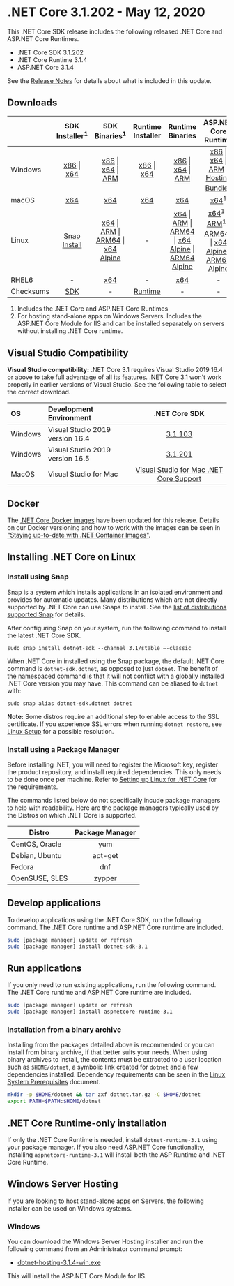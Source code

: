 # .NET Core 3.1.202 - May 12, 2020

This .NET Core SDK release includes the following released .NET Core and ASP.NET Core Runtimes.

* .NET Core SDK 3.1.202
* .NET Core Runtime 3.1.4
* ASP.NET Core 3.1.4

See the [Release Notes](https://github.com/dotnet/core/blob/master/release-notes/3.1/3.1.4/3.1.4.md) for details about what is included in this update.


## Downloads

|           | SDK Installer<sup>1</sup>                        | SDK Binaries<sup>1</sup>                 | Runtime Installer                                        | Runtime Binaries                                 | ASP.NET Core Runtime           | Windows Desktop Runtime           |
| --------- | :------------------------------------------:     | :----------------------:                 | :---------------------------:                            | :-------------------------:                      | :-----------------:            |:-----------------:            |
| Windows   | [x86][dotnet-sdk-win-x86.exe] \| [x64][dotnet-sdk-win-x64.exe] | [x86][dotnet-sdk-win-x86.zip] \| [x64][dotnet-sdk-win-x64.zip] \| [ARM][dotnet-sdk-win-arm.zip] | [x86][dotnet-runtime-win-x86.exe] \| [x64][dotnet-runtime-win-x64.exe] | [x86][dotnet-runtime-win-x86.zip] \| [x64][dotnet-runtime-win-x64.zip] \| [ARM][dotnet-runtime-win-arm.zip]  | [x86][aspnetcore-runtime-win-x86.exe] \| [x64][aspnetcore-runtime-win-x64.exe] \| [ARM][aspnetcore-runtime-win-arm.zip] \|<br> [Hosting Bundle][dotnet-hosting-win.exe]<sup>2</sup> | [x86][windowsdesktop-runtime-win-x86.exe] \| [x64][windowsdesktop-runtime-win-x64.exe] | 
| macOS     | [x64][dotnet-sdk-osx-x64.pkg]  | [x64][dotnet-sdk-osx-x64.tar.gz]     | [x64][dotnet-runtime-osx-x64.pkg] | [x64][dotnet-runtime-osx-x64.tar.gz] | [x64][aspnetcore-runtime-osx-x64.tar.gz]<sup>1</sup> | - |
| Linux     |  [Snap Install][snap-install]  | [x64][dotnet-sdk-linux-x64.tar.gz] \| [ARM][dotnet-sdk-linux-arm.tar.gz] \| [ARM64][dotnet-sdk-linux-arm64.tar.gz] \| [x64 Alpine][dotnet-sdk-linux-musl-x64.tar.gz] | - | [x64][dotnet-runtime-linux-x64.tar.gz] \| [ARM][dotnet-runtime-linux-arm.tar.gz] \| [ARM64][dotnet-runtime-linux-arm64.tar.gz] \| [x64 Alpine][dotnet-runtime-linux-musl-x64.tar.gz] \| [ARM64 Alpine][dotnet-runtime-linux-musl-arm64.tar.gz] | [x64][aspnetcore-runtime-linux-x64.tar.gz]<sup>1</sup>  \| [ARM][aspnetcore-runtime-linux-arm.tar.gz]<sup>1</sup> \| [ARM64][aspnetcore-runtime-linux-arm64.tar.gz]<sup>1</sup> \| [x64 Alpine][aspnetcore-runtime-linux-musl-x64.tar.gz] \| [ARM64 Alpine][aspnetcore-runtime-linux-musl-arm64.tar.gz] | - |
| RHEL6     | -                                                | [x64][dotnet-sdk-rhel.6-x64.tar.gz]                    | -                                                        | [x64][dotnet-runtime-rhel.6-x64.tar.gz] | - |
| Checksums | [SDK][checksums-sdk]                             | -                                        | [Runtime][checksums-runtime]                             | - | - | - |

1. Includes the .NET Core and ASP.NET Core Runtimes
2. For hosting stand-alone apps on Windows Servers. Includes the ASP.NET Core Module for IIS and can be installed separately on servers without installing .NET Core runtime.

## Visual Studio Compatibility

**Visual Studio compatibility:** .NET Core 3.1 requires Visual Studio 2019 16.4 or above to take full advantage of all its features. .NET Core 3.1 won't work properly in earlier versions of Visual Studio. See the following table to select the correct download.

| OS | Development Environment | .NET Core SDK |
| :-- | :-- | :--: |
| Windows | Visual Studio 2019 version 16.4 | [3.1.103](3.1.4.md) |
| Windows | Visual Studio 2019 version 16.5 | [3.1.201](#downloads) |
| MacOS | Visual Studio for Mac | [Visual Studio for Mac .NET Core Support](https://docs.microsoft.com/visualstudio/mac/net-core-support) |


## Docker

The [.NET Core Docker images](https://hub.docker.com/r/microsoft/dotnet/) have been updated for this release. Details on our Docker versioning and how to work with the images can be seen in ["Staying up-to-date with .NET Container Images"](https://devblogs.microsoft.com/dotnet/staying-up-to-date-with-net-container-images/).

## Installing .NET Core on Linux

### Install using Snap

Snap is a system which installs applications in an isolated environment and provides for automatic updates. Many distributions which are not directly supported by .NET Core can use Snaps to install. See the [list of distributions supported Snap](https://docs.snapcraft.io/installing-snapd/6735) for details.

After configuring Snap on your system, run the following command to install the latest .NET Core SDK.

`sudo snap install dotnet-sdk --channel 3.1/stable –-classic`

When .NET Core in installed using the Snap package, the default .NET Core command is `dotnet-sdk.dotnet`, as opposed to just `dotnet`. The benefit of the namespaced command is that it will not conflict with a globally installed .NET Core version you may have. This command can be aliased to `dotnet` with:

`sudo snap alias dotnet-sdk.dotnet dotnet`

**Note:** Some distros require an additional step to enable access to the SSL certificate. If you experience SSL errors when running `dotnet restore`, see [Linux Setup](https://github.com/dotnet/core/blob/master/Documentation/linux-setup.md) for a possible resolution.

### Install using a Package Manager

Before installing .NET, you will need to register the Microsoft key, register the product repository, and install required dependencies. This only needs to be done once per machine. Refer to [Setting up Linux for .NET Core][linux-setup] for the requirements.

The commands listed below do not specifically incude package managers to help with readability. Here are the package managers typically used by the Distros on which .NET Core is supported.

| Distro | Package Manager  |
| ---             | :----:  |
| CentOS, Oracle  | yum     |
| Debian, Ubuntu  | apt-get |
| Fedora          | dnf     |
| OpenSUSE, SLES  | zypper  |


## Develop applications

To develop applications using the .NET Core SDK, run the following command. The .NET Core runtime and ASP.NET Core runtime are included.

```bash
sudo [package manager] update or refresh
sudo [package manager] install dotnet-sdk-3.1
```

## Run applications

If you only need to run existing applications, run the following command. The .NET Core runtime and ASP.NET Core runtime are included.

```bash
sudo [package manager] update or refresh
sudo [package manager] install aspnetcore-runtime-3.1
```

### Installation from a binary archive

Installing from the packages detailed above is recommended or you can install from binary archive, if that better suits your needs. When using binary archives to install, the contents must be extracted to a user location such as `$HOME/dotnet`, a symbolic link created for `dotnet` and a few dependencies installed. Dependency requirements can be seen in the [Linux System Prerequisites](https://github.com/dotnet/core/blob/master/Documentation/linux-prereqs.md) document.

```bash
mkdir -p $HOME/dotnet && tar zxf dotnet.tar.gz -C $HOME/dotnet
export PATH=$PATH:$HOME/dotnet
```

## .NET Core Runtime-only installation

If only the .NET Core Runtime is needed, install `dotnet-runtime-3.1` using your package manager. If you also need ASP.NET Core functionality, installing `aspnetcore-runtime-3.1` will install both the ASP Runtime and .NET Core Runtime.

## Windows Server Hosting

If you are looking to host stand-alone apps on Servers, the following installer can be used on Windows systems.

### Windows

You can download the Windows Server Hosting installer and run the following command from an Administrator command prompt:

* [dotnet-hosting-3.1.4-win.exe][dotnet-hosting-win.exe]

This will install the ASP.NET Core Module for IIS.

[blob-runtime]: https://dotnetcli.blob.core.windows.net/dotnet/Runtime/
[blob-sdk]: https://dotnetcli.blob.core.windows.net/dotnet/Sdk/
[release-notes]: https://github.com/dotnet/core/blob/master/release-notes/3.1/3.1.4/3.1.201-sdk.md
[snap-install]: 3.1.4-install-instructions.md

[checksums-runtime]: https://dotnetcli.blob.core.windows.net/dotnet/checksums/3.1.4-sha.txt
[checksums-sdk]: https://dotnetcli.blob.core.windows.net/dotnet/checksums/3.1.4-sha.txt

[linux-install]: https://docs.microsoft.com/dotnet/core/install/linux
[linux-setup]: https://docs.microsoft.com/en-us/dotnet/core/install/

[dotnet-blog]: https://devblogs.microsoft.com/dotnet/net-core-march-2020/





[//]: # ( Runtime 3.1.4)
[dotnet-runtime-linux-arm.tar.gz]: https://download.visualstudio.microsoft.com/download/pr/f9c95fa6-0fa0-4fa5-b6f2-e782b4044b76/42cd3637fb99a9ffde1469ef936be0c3/dotnet-runtime-3.1.4-linux-arm.tar.gz
[dotnet-runtime-linux-arm64.tar.gz]: https://download.visualstudio.microsoft.com/download/pr/da94a32f-8fa7-4df8-b54c-f3442dc2a17a/0badd31a0487b0318a3234baf023aa3c/dotnet-runtime-3.1.4-linux-arm64.tar.gz
[dotnet-runtime-linux-musl-arm64.tar.gz]: https://download.visualstudio.microsoft.com/download/pr/26671baf-7f0d-4b0c-aeaf-ed00f1f1cd39/b4b9f36c3937020834255c3ca55f6ed2/dotnet-runtime-3.1.4-linux-musl-arm64.tar.gz
[dotnet-runtime-linux-musl-x64.tar.gz]: https://download.visualstudio.microsoft.com/download/pr/b86bf782-f36a-435d-8e85-0749e1874c97/0723f572c097721865568117e840d322/dotnet-runtime-3.1.4-linux-musl-x64.tar.gz
[dotnet-runtime-linux-x64.tar.gz]: https://download.visualstudio.microsoft.com/download/pr/c3558096-9333-41fe-9195-0bd5558bde88/7a1ff566cbdab177d49fafcb66f4316b/dotnet-runtime-3.1.4-linux-x64.tar.gz
[dotnet-runtime-osx-x64.pkg]: https://download.visualstudio.microsoft.com/download/pr/b51c2705-f7e1-4a59-b6ba-2a70d9caded3/da2567cee8519d5dc4185cbee8f97498/dotnet-runtime-3.1.4-osx-x64.pkg
[dotnet-runtime-osx-x64.tar.gz]: https://download.visualstudio.microsoft.com/download/pr/34e036e2-1189-4b34-9a94-bba712581532/60fa96357a11d25d4c75a8d0f107338f/dotnet-runtime-3.1.4-osx-x64.tar.gz
[dotnet-runtime-rhel.6-x64.tar.gz]: https://download.visualstudio.microsoft.com/download/pr/d93f93da-7d59-4b65-8d02-d60894d69785/1e05bdf2757fb14b82108df98f89bde0/dotnet-runtime-3.1.4-rhel.6-x64.tar.gz
[dotnet-runtime-win-arm.zip]: https://download.visualstudio.microsoft.com/download/pr/32e90964-8aed-4e70-8f30-e6aa5f8f5227/b998e9b6b5701a6dc3c1709bc2862958/dotnet-runtime-3.1.4-win-arm.zip
[dotnet-runtime-win-x64.exe]: https://download.visualstudio.microsoft.com/download/pr/93d4ac87-6db0-4ddd-9bef-8050067b5e5d/605b178040bdd75b63d021d9387219ea/dotnet-runtime-3.1.4-win-x64.exe
[dotnet-runtime-win-x64.zip]: https://download.visualstudio.microsoft.com/download/pr/d75cf6a6-22e6-4e25-9e87-380417656586/811507607c6999f3a842b27efddd3a01/dotnet-runtime-3.1.4-win-x64.zip
[dotnet-runtime-win-x86.exe]: https://download.visualstudio.microsoft.com/download/pr/03b8b6cb-c80c-43ea-9136-1156e839bb52/31c13e5a5b028a3c721a50df8f02caf0/dotnet-runtime-3.1.4-win-x86.exe
[dotnet-runtime-win-x86.zip]: https://download.visualstudio.microsoft.com/download/pr/8dbd1e36-4d86-4989-ae0b-d16041575fcd/105512c7459d0ff04cffbb6453657874/dotnet-runtime-3.1.4-win-x86.zip

[//]: # ( WindowsDesktop )
[windowsdesktop-runtime-win-x64.exe]: https://download.visualstudio.microsoft.com/download/pr/d8cf1fe3-21c2-4baf-988f-f0152996135e/0c00b94713ee93e7ad5b4f82e2b86607/windowsdesktop-runtime-3.1.4-win-x64.exe
[windowsdesktop-runtime-win-x86.exe]: https://download.visualstudio.microsoft.com/download/pr/2d4b7600-5f32-4a1f-abd5-47cdb2d1362b/7b8b7635e3bb63f6b2cc9a1c624b5325/windowsdesktop-runtime-3.1.4-win-x86.exe

[//]: # ( ASP 3.1.4)
[aspnetcore-runtime-linux-arm.tar.gz]: https://download.visualstudio.microsoft.com/download/pr/06f9feeb-cd19-49e9-a5cd-a230e1d8c52f/a232fbb4a6e6a90bbe624225e180308a/aspnetcore-runtime-3.1.4-linux-arm.tar.gz
[aspnetcore-runtime-linux-arm64.tar.gz]: https://download.visualstudio.microsoft.com/download/pr/0f94ccdf-a791-4978-a0e1-0309911f60a4/d734c7f79e6b180b7b91f3d7e78d24d8/aspnetcore-runtime-3.1.4-linux-arm64.tar.gz
[aspnetcore-runtime-linux-musl-arm64.tar.gz]: https://download.visualstudio.microsoft.com/download/pr/ae7297ec-38e1-42d2-aa14-2e4d911b0650/fa4654872f079cbab2f0e1d16045b577/aspnetcore-runtime-3.1.4-linux-musl-arm64.tar.gz
[aspnetcore-runtime-linux-musl-x64.tar.gz]: https://download.visualstudio.microsoft.com/download/pr/68df043e-52ef-414c-99bf-35dfe2c83759/ea6c41fb0ec443a01fbeccf348d64775/aspnetcore-runtime-3.1.4-linux-musl-x64.tar.gz
[aspnetcore-runtime-linux-x64.tar.gz]: https://download.visualstudio.microsoft.com/download/pr/a1ddc998-933c-47af-b8c7-dc2503e44e91/42d8cd08b2055df52c9457c993911f2e/aspnetcore-runtime-3.1.4-linux-x64.tar.gz
[aspnetcore-runtime-osx-x64.tar.gz]: https://download.visualstudio.microsoft.com/download/pr/82d29bd5-dbde-44bf-bab2-ca2ad773de20/5d33f6c2721fc1588631eeb59237289f/aspnetcore-runtime-3.1.4-osx-x64.tar.gz
[aspnetcore-runtime-win-arm.zip]: https://download.visualstudio.microsoft.com/download/pr/3bb0854c-541c-46c1-9efa-f26e9dfc701b/b53fb590dca38a967f1b1e12a5c10165/aspnetcore-runtime-3.1.4-win-arm.zip
[aspnetcore-runtime-win-x64.exe]: https://download.visualstudio.microsoft.com/download/pr/f9598bd0-060a-46c1-b5ce-65f1663f6204/afb4dd9e1377f63a5c124d60fb119764/aspnetcore-runtime-3.1.4-win-x64.exe
[aspnetcore-runtime-win-x64.zip]: https://download.visualstudio.microsoft.com/download/pr/b0ae36b7-15a2-4ed5-8055-74946bee46cf/b56a70de4576bb3c3af8e15af19b4d70/aspnetcore-runtime-3.1.4-win-x64.zip
[aspnetcore-runtime-win-x86.exe]: https://download.visualstudio.microsoft.com/download/pr/adef45e2-4f8f-4880-b1f7-08c63edd640f/cf3e68f27ae8cb1e820af6ecafc24eee/aspnetcore-runtime-3.1.4-win-x86.exe
[aspnetcore-runtime-win-x86.zip]: https://download.visualstudio.microsoft.com/download/pr/b1d37d39-7eb2-411a-b3ca-9f784d3ab69a/d3001a1986b55d69d52a6e96d3918c29/aspnetcore-runtime-3.1.4-win-x86.zip
[dotnet-hosting-win.exe]: https://download.visualstudio.microsoft.com/download/pr/5bed16f2-fd1a-4027-bee3-3d6a1b5844cc/dd22ca2820fadb57fd5378e1763d27cd/dotnet-hosting-3.1.4-win.exe

[//]: # ( SDK 3.1.202 )
[dotnet-sdk-linux-arm.tar.gz]: https://download.visualstudio.microsoft.com/download/pr/647e322c-e198-4bff-ba2a-a1a5b8477033/87b7b0af543dba7048a57ee2ab5a31ee/dotnet-sdk-3.1.202-linux-arm.tar.gz
[dotnet-sdk-linux-arm64.tar.gz]: https://download.visualstudio.microsoft.com/download/pr/15434752-2803-4722-b406-9a62d3e089d5/159bd7713f8a7ff82d7b2f756ae87f4f/dotnet-sdk-3.1.202-linux-arm64.tar.gz
[dotnet-sdk-linux-musl-x64.tar.gz]: https://download.visualstudio.microsoft.com/download/pr/f25da546-fa02-430f-8a90-a306b97654cf/e9bbc498aabfc92db96df09b325769a4/dotnet-sdk-3.1.202-linux-musl-x64.tar.gz
[dotnet-sdk-linux-x64.tar.gz]: https://download.visualstudio.microsoft.com/download/pr/7d4c708b-38db-48b2-8532-9fc8a3ab0e42/23229fd17482119822bd9261b3570d87/dotnet-sdk-3.1.202-linux-x64.tar.gz
[dotnet-sdk-osx-x64.pkg]: https://download.visualstudio.microsoft.com/download/pr/1016a722-2794-4381-88b8-29bf382901be/ea17a73205f9a7d33c2a4e38544935ba/dotnet-sdk-3.1.202-osx-x64.pkg
[dotnet-sdk-osx-x64.tar.gz]: https://download.visualstudio.microsoft.com/download/pr/08088821-e58b-4bf3-9e4a-2c04448eee4b/e6e50aff8769ad382ed279730405ee3e/dotnet-sdk-3.1.202-osx-x64.tar.gz
[dotnet-sdk-rhel.6-x64.tar.gz]: https://download.visualstudio.microsoft.com/download/pr/20de4099-de97-4123-a2e8-a1700a528f1e/0ad9784f4f4e2ce307a9f175086da997/dotnet-sdk-3.1.202-rhel.6-x64.tar.gz
[dotnet-sdk-win-arm.zip]: https://download.visualstudio.microsoft.com/download/pr/a28cd4b5-0a4e-4123-b8c7-2d18d7cb3d45/5c90ac7db0c3ee6f0696e25edf65f8f7/dotnet-sdk-3.1.202-win-arm.zip
[dotnet-sdk-win-x64.exe]: https://download.visualstudio.microsoft.com/download/pr/f222bff9-8f0a-4720-b9db-7f80c31c6561/5d522c84f2715df94f7a988d8ab547b8/dotnet-sdk-3.1.202-win-x64.exe
[dotnet-sdk-win-x64.zip]: https://download.visualstudio.microsoft.com/download/pr/090e6423-fe28-48cd-a431-a211d43517aa/7fb2b2d8e7ff32777e189a105c7af396/dotnet-sdk-3.1.202-win-x64.zip
[dotnet-sdk-win-x86.exe]: https://download.visualstudio.microsoft.com/download/pr/54e11f2e-481c-4923-8f72-68f9f5a39dc6/0557eb054165b0c00e655ed6f2f67bb9/dotnet-sdk-3.1.202-win-x86.exe
[dotnet-sdk-win-x86.zip]: https://download.visualstudio.microsoft.com/download/pr/3db2254d-c77b-44d2-8800-185811647d3b/083a2e65638978f1d97e4f5fe67043e8/dotnet-sdk-3.1.202-win-x86.zip


[//]: # ( Symbols )
